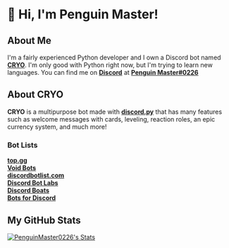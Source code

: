 # 👋 Hi, I'm Penguin Master!
## About Me
I'm a fairly experienced Python developer and I own a Discord bot named [**CRYO**](https://dsc.gg/cryo). I'm only good with Python right now, but I'm trying to learn new languages. You can find me on [**Discord**](https://discord.com) at [**Penguin Master#0226**](https://dsc.bio/penguinmaster)

## About CRYO
**CRYO** is a multipurpose bot made with [**discord.py**](https://github.com/Rapptz/discord.py) that has many features such as welcome messages with cards, leveling, reaction roles, an epic currency system, and much more!
<br>
### Bot Lists
[**top.gg**](https://top.gg/bot/771750510893072445)
<br>
[**Void Bots**](https://voidbots.net/bot/771750510893072445/)
<br>
[**discordbotlist.com**](https://discordbotlist.com/bots/cryo)
<br>
[**Discord Bot Labs**](https://bots.discordlabs.org/bot/771750510893072445)
<br>
[**Discord Boats**](https://discord.boats/bot/771750510893072445)
<br>
[**Bots for Discord**](https://botsfordiscord.com/bot/771750510893072445)

## My GitHub Stats
[![PenguinMaster0226's Stats](https://github-readme-stats.vercel.app/api?username=PenguinMaster0226&theme=react)](https://github.com/PenguinMaster0226/)
